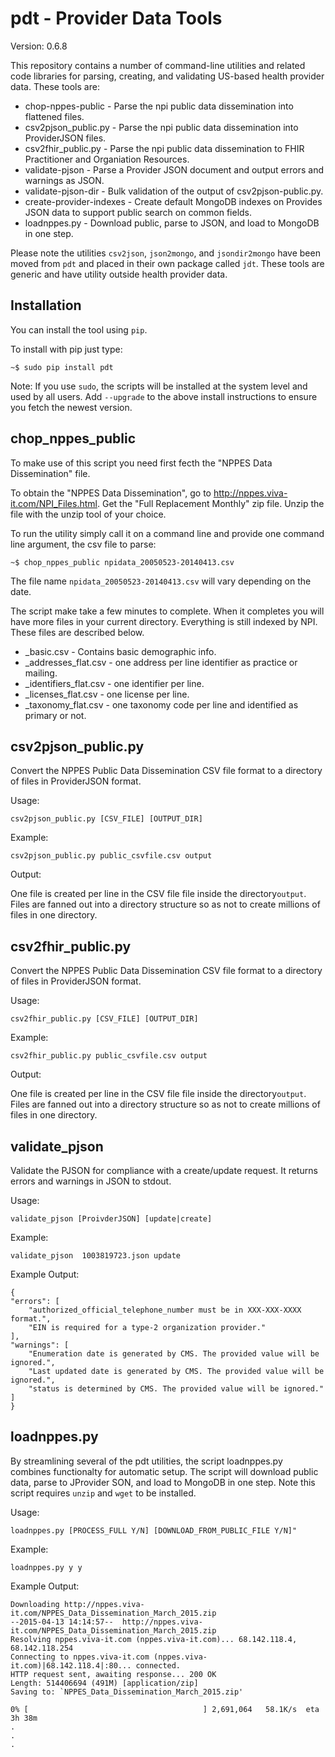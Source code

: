 pdt - Provider Data Tools
=========================

Version: 0.6.8

This repository contains a number of command-line utilities and related code libraries for
parsing, creating, and validating US-based health provider data.  These tools are:

* chop-nppes-public   - Parse the npi public data dissemination into flattened files.
* csv2pjson_public.py - Parse the npi public data dissemination into ProviderJSON files.
* csv2fhir_public.py  - Parse the npi public data dissemination to FHIR Practitioner and Organiation Resources.
* validate-pjson      - Parse a Provider JSON document and output errors and warnings as JSON.
* validate-pjson-dir  - Bulk validation of the output of csv2pjson-public.py.
* create-provider-indexes - Create default MongoDB indexes on Provides JSON data to support public search on common fields.
* loadnppes.py        - Download public, parse to JSON, and load to MongoDB in one step.


Please note the utilities `csv2json`, `json2mongo`, and `jsondir2mongo` have been
moved from `pdt` and placed in their own package called `jdt`. These tools are generic
and have utility outside health provider data.


Installation
------------

You can install the tool using `pip`. 

To install with pip just type:

    ~$ sudo pip install pdt

Note: If you use `sudo`, the scripts  will be installed at the system level and used by all users.
Add  `--upgrade` to the above install instructions to ensure you fetch the newest version. 


chop_nppes_public
-----------------


To make use of this script you need first fecth the "NPPES Data Dissemination" file.

To obtain the "NPPES Data Dissemination", go to  http://nppes.viva-it.com/NPI_Files.html.
Get the "Full Replacement Monthly" zip file.  Unzip the file with the unzip tool of your choice.



To run the utility simply call it on a command line and provide one command line argument, the csv file to parse:

    ~$ chop_nppes_public npidata_20050523-20140413.csv

The file name `npidata_20050523-20140413.csv` will vary depending on the date.

The script make take a few minutes to complete. When it completes you will have more files
in your current directory. Everything is still indexed by NPI. These files are described below.


* _basic.csv             - Contains basic demographic info.
* _addresses_flat.csv    - one address per line identifier as practice or mailing.
* _identifiers_flat.csv  - one identifier per line.
* _licenses_flat.csv 	 - one license per line.
* _taxonomy_flat.csv     - one taxonomy code per line and identified as primary or not.


csv2pjson_public.py
------------------

Convert the NPPES Public Data Dissemination  CSV file format to a directory of files in
ProviderJSON format.

Usage:

    csv2pjson_public.py [CSV_FILE] [OUTPUT_DIR]


Example:


    csv2pjson_public.py public_csvfile.csv output

Output:

  One file is created per line in the CSV file file inside  the directory`output`. Files are fanned out
  into a directory structure so as not to create millions of files in one directory.


csv2fhir_public.py
------------------

Convert the NPPES Public Data Dissemination  CSV file format to a directory of files in
ProviderJSON format.

Usage:

    csv2fhir_public.py [CSV_FILE] [OUTPUT_DIR]


Example:


    csv2fhir_public.py public_csvfile.csv output

Output:

  One file is created per line in the CSV file file inside  the directory`output`. Files are fanned out
  into a directory structure so as not to create millions of files in one directory.





validate_pjson
--------------

Validate the PJSON for compliance with a create/update request. It returns errors and warnings in
JSON to stdout.

Usage:


    validate_pjson [ProivderJSON] [update|create]


Example:

    validate_pjson  1003819723.json update

Example Output:

    {
    "errors": [
        "authorized_official_telephone_number must be in XXX-XXX-XXXX format.", 
        "EIN is required for a type-2 organization provider."
    ], 
    "warnings": [
        "Enumeration date is generated by CMS. The provided value will be ignored.", 
        "Last updated date is generated by CMS. The provided value will be ignored.", 
        "status is determined by CMS. The provided value will be ignored."
    ]
    }


loadnppes.py
------------

By streamlining several of the pdt utilities, the script loadnppes.py combines functionalty
for automatic setup. The script will download public data, parse to JProvider SON, and load
to MongoDB in one step. Note this script requires `unzip` and `wget` to be installed.

Usage:

    loadnppes.py [PROCESS_FULL Y/N] [DOWNLOAD_FROM_PUBLIC_FILE Y/N]"

Example:

    loadnppes.py y y 

Example Output:



    Downloading http://nppes.viva-it.com/NPPES_Data_Dissemination_March_2015.zip
    --2015-04-13 14:14:57--  http://nppes.viva-it.com/NPPES_Data_Dissemination_March_2015.zip
    Resolving nppes.viva-it.com (nppes.viva-it.com)... 68.142.118.4, 68.142.118.254
    Connecting to nppes.viva-it.com (nppes.viva-it.com)|68.142.118.4|:80... connected.
    HTTP request sent, awaiting response... 200 OK
    Length: 514406694 (491M) [application/zip]
    Saving to: `NPPES_Data_Dissemination_March_2015.zip'
    
    0% [                                       ] 2,691,064   58.1K/s  eta 3h 38m 
    .
    .
    .
